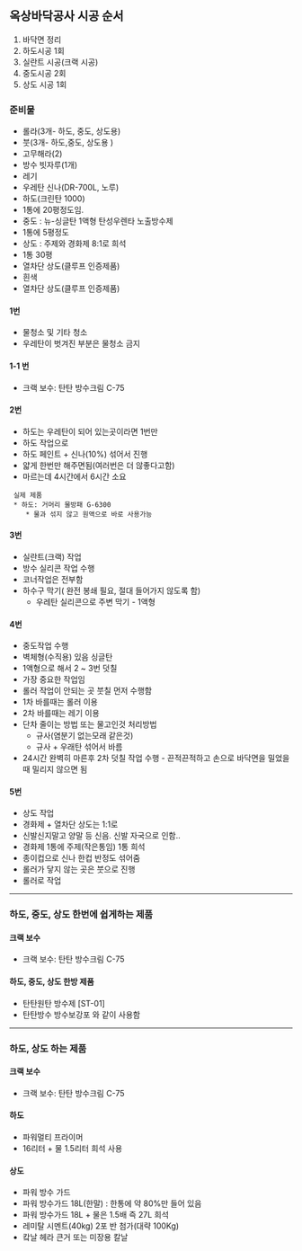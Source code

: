 ## 옥상바닥공사 시공 순서
1. 바닥면 정리
2. 하도시공 1회
3. 실란트 시공(크랙 시공)
4. 중도시공 2회
5. 상도 시공 1회

### 준비물
* 롤라(3개- 하도, 중도, 상도용)
* 붓(3개- 하도,중도, 상도용 )
* 고무해라(2)
* 방수 빗자루(1개)
* 레기
* 우레탄 신나(DR-700L, 노루)
* 하도(크린탄 1000)
 * 1통에 20평정도임. 
* 중도 : 뉴-싱글탄 1액형 탄성우렌타 노출방수제
 * 1통에 5평정도
* 상도 : 주제와 경화제 8:1로 희석
 * 1통 30평
 * 열차단 상도(클루프 인증제품)
 * 흰색
 * 열차단 상도(클루프 인증제품)

#### 1번
* 물청소 및 기타 청소
* 우레탄이 벗겨진 부분은 물청소 금지

#### 1-1 번
* 크랙 보수: 탄탄 방수크림 C-75

#### 2번
* 하도는 우레탄이 되어 있는곳이라면 1번만
* 하도 작업으로
* 하도 페인트 + 신나(10%) 섞어서 진행
* 얇게 한번만 해주면됨(여러번은 더 않좋다고함)
* 마르는데 4시간에서 6시간 소요

```
 실제 제품
 * 하도: 거머리 물방패 G-6300
    * 물과 섞지 않고 원액으로 바로 사용가능
```

#### 3번
* 실란트(크랙) 작업
* 방수 실리콘 작업 수행
* 코너작업은 전부함
* 하수구 막기( 완전 봉쇄 필요, 절대 들어가지 않도록 함)
  * 우레탄 실리콘으로 주변 막기 - 1액형 

#### 4번
* 중도작업 수행
* 벽체형(수직용)  있음 싱글탄
* 1액형으로 해서 2 ~ 3번 덧칠
* 가장 중요한 작업임
* 롤러 작업이 안되는 곳 붓칠 먼저 수행함
* 1차 바를때는 롤러 이용
* 2차 바를때는 레기 이용
* 단차 줄이는 방법 또는 물고인것 처리방법
  * 규사(염분기 없는모래 같은것)
  * 규사 + 우래탄 섞어서 바름
* 24시간 완벽히 마른후 2차 덧칠 작업 수행 - 끈적끈적하고 손으로 바닥면을 밀었을때 밀리지 않으면 됨

#### 5번
* 상도 작업  
* 경화제 + 열차단 상도는 1:1로
* 신발신지말고 양말 등 신음. 신발 자국으로 인함..
* 경화제 1통에 주제(작은통임) 1통 희석
* 종이컵으로 신나 한컵 반정도 섞어줌
* 롤러가 닿지 않는 곳은 붓으로 진행
* 롤러로 작업

------------------------------------------------------------------------------------------------------------------------------------
### 하도, 중도, 상도 한번에 쉽게하는 제품

#### 크랙 보수
* 크랙 보수: 탄탄 방수크림 C-75

#### 하도, 중도, 상도 한방 제품
* 탄탄원탄 방수제 [ST-01]
* 탄탄방수 방수보강포 와 같이 사용함


------------------------------------------------------------------------------------------------------------------------------------
### 하도, 상도 하는 제품

#### 크랙 보수
* 크랙 보수: 탄탄 방수크림 C-75

#### 하도
* 파워멀티 프라이머 
* 16리터 + 물 1.5리터 희석 사용

#### 상도
* 파워 방수 가드
* 파워 방수가드 18L(한말) : 한통에 약 80%만 들어 있음
* 파워 방수가드 18L + 물은 1.5배 즉 27L 희석
* 레미탈 시멘트(40kg) 2포 반 첨가(대략 100Kg)
* 캌날 헤라 큰거 또는 미장용 칼날
